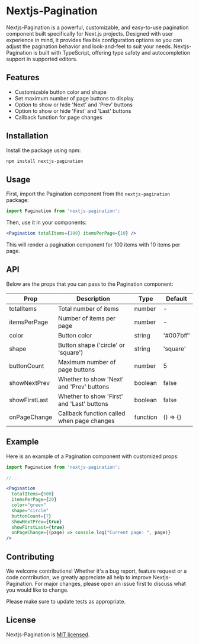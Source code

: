 # Nextjs-Pagination

Nextjs-Pagination is a powerful, customizable, and easy-to-use pagination component built specifically for Next.js projects. Designed with user experience in mind, it provides flexible configuration options so you can adjust the pagination behavior and look-and-feel to suit your needs. Nextjs-Pagination is built with TypeScript, offering type safety and autocompletion support in supported editors.

## Features

- Customizable button color and shape
- Set maximum number of page buttons to display
- Option to show or hide 'Next' and 'Prev' buttons
- Option to show or hide 'First' and 'Last' buttons
- Callback function for page changes

## Installation

Install the package using npm:

```bash
npm install nextjs-pagination
```

## Usage

First, import the Pagination component from the `nextjs-pagination` package:

```jsx
import Pagination from 'nextjs-pagination';
```

Then, use it in your components:

```jsx
<Pagination totalItems={100} itemsPerPage={10} />
```

This will render a pagination component for 100 items with 10 items per page.

## API

Below are the props that you can pass to the Pagination component:

Prop | Description | Type | Default
---- | ----------- | ---- | -------
totalItems | Total number of items | number | -
itemsPerPage | Number of items per page | number | -
color | Button color | string | '#007bff'
shape | Button shape ('circle' or 'square') | string | 'square'
buttonCount | Maximum number of page buttons | number | 5
showNextPrev | Whether to show 'Next' and 'Prev' buttons | boolean | false
showFirstLast | Whether to show 'First' and 'Last' buttons | boolean | false
onPageChange | Callback function called when page changes | function | () => {}

## Example

Here is an example of a Pagination component with customized props:

```jsx
import Pagination from 'nextjs-pagination';

//...

<Pagination
  totalItems={500}
  itemsPerPage={20}
  color="green"
  shape="circle"
  buttonCount={7}
  showNextPrev={true}
  showFirstLast={true}
  onPageChange={(page) => console.log("Current page: ", page)}
/>
```

## Contributing

We welcome contributions! Whether it's a bug report, feature request or a code contribution, we greatly appreciate all help to improve Nextjs-Pagination. For major changes, please open an issue first to discuss what you would like to change.

Please make sure to update tests as appropriate.

## License

Nextjs-Pagination is [MIT licensed](./LICENSE).
